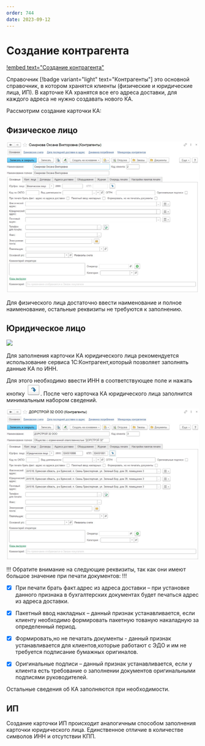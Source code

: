 ```yaml
---
order: 744
date: 2023-09-12
---
```

# Создание контрагента

[!embed text="Создание контрагента"](https://www.youtube.com/watch?v=uBwQYf3wvps)

Справочник [!badge variant="light" text="Контрагенты"] это основной справочник, в котором хранятся клиенты (физические и юридические лица, ИП). В карточке КА хранятся все его адреса доставки, для каждого адреса не нужно создавать нового КА.

Рассмотрим создание карточки КА:

## Физическое лицо

![](/images/оператор/создание_физлица.jpg)

Для физического лица достаточно ввести наименование и полное наименование, остальные реквизиты не требуются к заполнению.

## Юридическое лицо

![](/images/оператор/создание_юрлица.jpg)

Для заполнения карточки КА юридического лица рекомендуется использование сервиса 1С:Контрагент,который позволяет заполнять данные КА по ИНН.

Для этого необходимо ввести ИНН в соответствующее поле и нажать кнопку ![](/images/оператор/заполнить_реквизиты.jpg). После чего карточка КА юридического лица заполнится минимальным набором сведений.

![](/images/оператор/создание_юрлица_2.jpg)

!!! Обратите внимание на следующие реквизиты, так как они имеют большое значение при печати документов:
!!!

- [x] При печати брать факт.адрес из адреса доставки – при установке данного признака в бухгалтерских документах будет печаться адрес из адреса доставки.

- [x] Пакетный ввод накладных – данный признак устанавливается, если клиенту необходимо формировать пакетную тованую накаладную за определенный период.

- [x] Формировать,но не печатать документы - данный признак устанавливается для клиентов,которые работают с ЭДО и им не требуется подписание бумажных оригиналов.

- [x] Оригинальные подписи –  данный признак устанавливается, если у клиента есть требование о заполнении документов оригинальными подписями руководителей. 

Остальные сведения об КА заполняются при необходимости. 

## ИП

Создание карточки ИП происходит аналогичным способом заполнения карточки юридического лица. Единственное отличие в количестве символов ИНН и отсутствии КПП.

